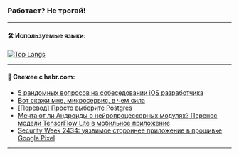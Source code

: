 ### Работает? Не трогай!

---
<!--
#### 🛠️ Technical stack:

![Java](https://img.shields.io/badge/Java-informational?logo=Oracle&style=flat&logoColor=white&color=FF4500)
![Kotlin](https://img.shields.io/badge/Kotlin-informational?logo=Kotlin&style=flat&logoColor=white&color=774D97)
![TS](https://img.shields.io/badge/TypeScript-informational?logo=typeScript&style=flat&logoColor=black&color=017acc)
![Python](https://img.shields.io/badge/Python-informational?logo=Python&style=flat&logoColor=black&color=ffdd54) <br>
![Spring](https://img.shields.io/badge/Spring-informational?logo=Spring&style=flat&logoColor=white&color=6DB33F) 
![SpringBoot](https://img.shields.io/badge/SpringBoot-informational?logo=SpringBoot&style=flat&logoColor=white&color=6DB33F)
![Nest](https://img.shields.io/badge/NestJS-informational?logo=NestJS&style=flat&logoColor=white&color=E0234E) 
![NodeJS](https://img.shields.io/badge/NodeJS-informational?logo=node.js&style=flat&logoColor=white&color=70A760)<br>
![PostgreSQL](https://img.shields.io/badge/PostgreSQL-informational?logo=PostgreSQL&style=flat&logoColor=white&color=DAA520)
![MongoDB](https://img.shields.io/badge/MongoDB-informational?logo=MongoDB&style=flat&logoColor=white&color=870000)
![Apache](https://img.shields.io/badge/Apache-informational?logo=apache&style=flat&logoColor=white&color=f74e28)

___ 
-->

#### 🛠️ Используемые языки:

[![Top Langs](https://github-readme-stats-u2qms2cxw-advtsettinggmailcoms-projects.vercel.app/api/top-langs/?username=zloylis&langs_count=10&hide_title=true&title_color=e6edf3&size_weight=0.5&count_weight=0.5&layout=compact&hide_progress=true&hide_border=true&theme=dracula)](https://github.com/zloylis)

<!---


####  :octocat:&nbsp;&nbsp; Статистика:

![GitHub stats](https://github-readme-stats-u2qms2cxw-advtsettinggmailcoms-projects.vercel.app/api?username=zloylis&show_icons=true&hide_border=true&theme=dracula&title_color=e6edf3&include_all_commits=true&count_private=true&hide_rank=false&hide_title=true&rank_icon=github)
-->
---

#### 💬 Свежее с habr.com:

<!-- BLOG-POST-LIST:START -->
- [5 рандомных вопросов на собеседовании iOS разработчика](https://habr.com/ru/articles/837126/?utm_source=habrahabr&utm_medium=rss&utm_campaign=837126)
- [Вот скажи мне, микросервис, в чем сила](https://habr.com/ru/articles/837006/?utm_source=habrahabr&utm_medium=rss&utm_campaign=837006)
- [[Перевод] Просто выберите Postgres](https://habr.com/ru/articles/837098/?utm_source=habrahabr&utm_medium=rss&utm_campaign=837098)
- [Мечтают ли Андроиды о нейропроцессорных модулях? Перенос модели TensorFlow Lite в мобильное приложение](https://habr.com/ru/articles/837102/?utm_source=habrahabr&utm_medium=rss&utm_campaign=837102)
- [Security Week 2434: уязвимое стороннее приложение в прошивке Google Pixel](https://habr.com/ru/companies/kaspersky/articles/837066/?utm_source=habrahabr&utm_medium=rss&utm_campaign=837066)
<!-- BLOG-POST-LIST:END -->

---
